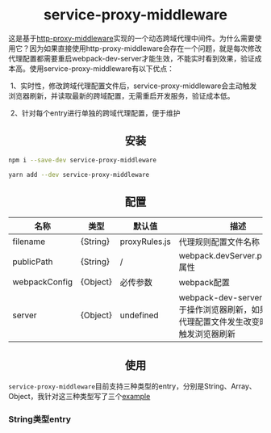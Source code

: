 <div>
  <h1 align="center">service-proxy-middleware</h1>
  <p>这是基于<a href="https://www.npmjs.com/package/http-proxy-middleware">http-proxy-middleware</a>实现的一个动态跨域代理中间件。为什么需要使用它？因为如果直接使用http-proxy-middleware会存在一个问题，就是每次修改代理配置都需要重启webpack-dev-server才能生效，不能实时看到效果，验证成本高。使用service-proxy-middleware有以下优点：</p>
</div>
​		1、实时性，修改跨域代理配置文件后，service-proxy-middleware会主动触发浏览器刷新，并读取最新的跨域配置，无需重启开发服务，验证成本低。

​		2、针对每个entry进行单独的跨域代理配置，便于维护

<h2 align="center">安装</h2>

```bash
npm i --save-dev service-proxy-middleware
```

```bash
yarn add --dev service-proxy-middleware
```

<h2 align="center">配置</h2>

| 名称          | 类型     | 默认值        | 描述                                                         |
| ------------- | -------- | ------------- | ------------------------------------------------------------ |
| filename      | {String} | proxyRules.js | 代理规则配置文件名称                                         |
| publicPath    | {String} | /             | webpack.devServer.publicPath 属性                            |
| webpackConfig | {Object} | 必传参数      | webpack配置                                                  |
| server        | {Object} | undefined     | webpack-dev-server对象，用于操作浏览器刷新，如果不传，代理配置文件发生改变时，不会触发浏览器刷新 |

<h2 align="center">使用</h2>

`service-proxy-middleware`目前支持三种类型的entry，分别是String、Array、Object，我针对这三种类型写了三个[example]()

<h3>String类型entry</h3>
